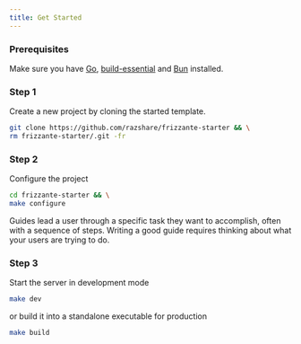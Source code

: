 ```yaml
---
title: Get Started
---
```


### Prerequisites

Make sure you have [Go](https://go.dev/doc/install), 
[build-essential](https://askubuntu.com/questions/398489/how-to-install-build-essential) and 
[Bun](https://bun.sh/) installed.

### Step 1

Create a new project by cloning the started template.

```sh
git clone https://github.com/razshare/frizzante-starter && \
rm frizzante-starter/.git -fr
```

### Step 2

Configure the project

```sh
cd frizzante-starter && \
make configure
```

Guides lead a user through a specific task they want to accomplish, often with a sequence of steps.
Writing a good guide requires thinking about what your users are trying to do.

### Step 3

Start the server in development mode

```sh
make dev
```

or build it into a standalone executable for production

```sh
make build
```
